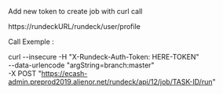 Add new token to create job with curl call 

  https://rundeckURL/rundeck/user/profile


Call Exemple : 

  curl --insecure -H "X-Rundeck-Auth-Token: HERE-TOKEN" \
      --data-urlencode "argString=branch:master" \
      -X POST "https://ecash-admin.preprod2019.alienor.net/rundeck/api/12/job/TASK-ID/run"
